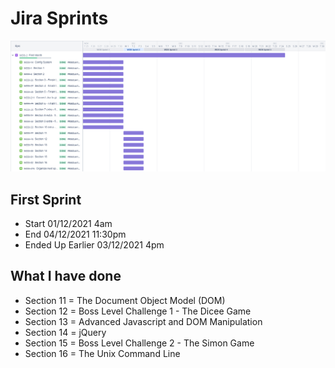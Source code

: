 

# Jira Sprints
![Begin Banner](SecondSprint.png)

## First Sprint
* Start 01/12/2021 4am
* End 04/12/2021 11:30pm
* Ended Up Earlier 03/12/2021 4pm

## What I have done
* Section 11 = The Document Object Model (DOM) 
* Section 12 = Boss Level Challenge 1 - The Dicee Game 
* Section 13 = Advanced Javascript and DOM Manipulation 
* Section 14 = jQuery 
* Section 15 = Boss Level Challenge 2 - The Simon Game 
* Section 16 = The Unix Command Line 